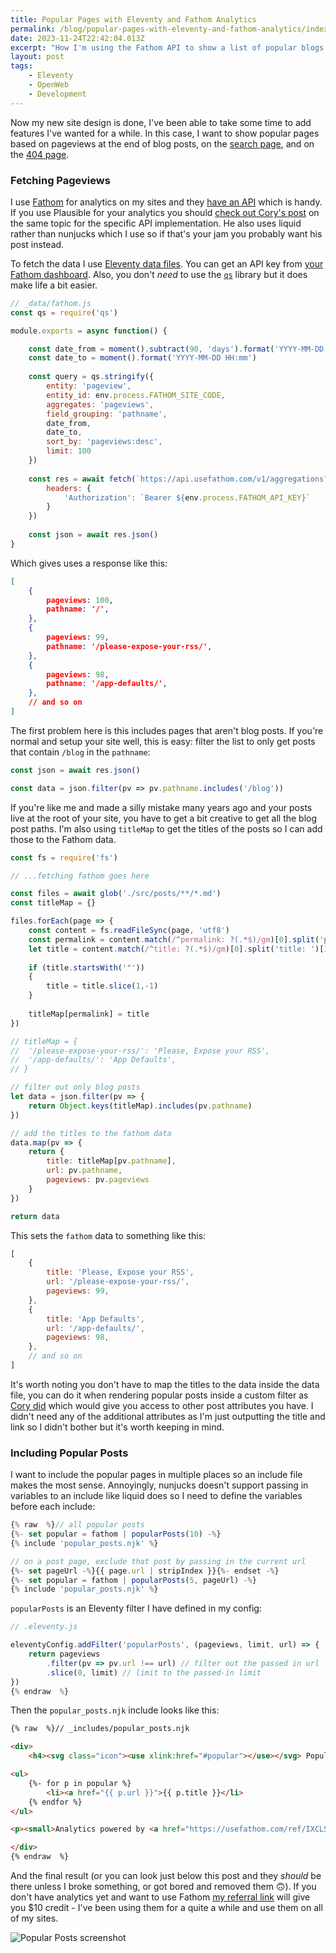 ```yaml
---
title: Popular Pages with Eleventy and Fathom Analytics
permalink: /blog/popular-pages-with-eleventy-and-fathom-analytics/index.html
date: 2023-11-24T22:42:04.013Z
excerpt: "How I'm using the Fathom API to show a list of popular blogs posts in my Eleventy site"
layout: post
tags:
    - Eleventy
    - OpenWeb
    - Development
---
```


Now my new site design is done, I've been able to take some time to add features I've wanted for a while. In this case, I want to show popular pages based on pageviews at the end of blog posts, on the [search page](/search), and on the [404 page](/404notfound).
### Fetching Pageviews

I use [Fathom](https://usefathom.com/ref/IXCLSF) for analytics on my sites and they [have an API](https://usefathom.com/api) which is handy. If you use Plausible for your analytics you should [check out Cory's post](https://coryd.dev/posts/2023/popular-posts-widget-using-eleventy-plausible/) on the same topic for the specific API implementation. He also uses liquid rather than nunjucks which I use so if that's your jam you probably want his post instead.

To fetch the data I use [Eleventy data files](https://www.11ty.dev/docs/data-global/). You can get an API key from [your Fathom dashboard](https://app.usefathom.com/api). Also, you don't _need_ to use the [`qs`](https://www.npmjs.com/package/qs) library but it does make life a bit easier.

```js
// _data/fathom.js
const qs = require('qs')

module.exports = async function() {

	const date_from = moment().subtract(90, 'days').format('YYYY-MM-DD HH:mm')
	const date_to = moment().format('YYYY-MM-DD HH:mm')
	
	const query = qs.stringify({
		entity: 'pageview',
		entity_id: env.process.FATHOM_SITE_CODE,
		aggregates: 'pageviews',
		field_grouping: 'pathname',
		date_from,
		date_to,
		sort_by: 'pageviews:desc',
		limit: 100
	})
	
	const res = await fetch(`https://api.usefathom.com/v1/aggregations?${query}`, {
		headers: {
			'Authorization': `Bearer ${env.process.FATHOM_API_KEY}`
		}
	})
	
	const json = await res.json()
}
```

Which gives uses a response like this:

```json
[
	{
		pageviews: 100,
		pathname: '/',
	},
	{
		pageviews: 99,
		pathname: '/please-expose-your-rss/',
	},
	{
		pageviews: 98,
		pathname: '/app-defaults/',
	},
	// and so on
]
```

The first problem here is this includes pages that aren't blog posts. If you're normal and setup your site well, this is easy: filter the list to only get posts that contain `/blog` in the `pathname`:

```js
const json = await res.json()

const data = json.filter(pv => pv.pathname.includes('/blog'))
```

If you're like me and made a silly mistake many years ago and your posts live at the root of your site, you have to get a bit creative to get all the blog post paths. I'm also using `titleMap` to get the titles of the posts so I can add those to the Fathom data.

```js
const fs = require('fs')

// ...fetching fathom goes here

const files = await glob('./src/posts/**/*.md')
const titleMap = {}

files.forEach(page => {
	const content = fs.readFileSync(page, 'utf8')
	const permalink = content.match(/^permalink: ?(.*$)/gm)[0].split('permalink: ')[1].replace('index.html', '')
	let title = content.match(/^title: ?(.*$)/gm)[0].split('title: ')[1]
	
	if (title.startsWith('"'))
	{
		title = title.slice(1,-1)
	}
	
	titleMap[permalink] = title
})

// titleMap = {
//	'/please-expose-your-rss/': 'Please, Expose your RSS',
//	'/app-defaults/': 'App Defaults',
// }

// filter out only blog posts
let data = json.filter(pv => {
	return Object.keys(titleMap).includes(pv.pathname)
})

// add the titles to the fathom data
data.map(pv => {
	return {
		title: titleMap[pv.pathname],
		url: pv.pathname,
		pageviews: pv.pageviews
	}
})

return data
```

This sets the `fathom` data to something like this:

```js
[
	{
		title: 'Please, Expose your RSS',
		url: '/please-expose-your-rss/',
		pageviews: 99,
	},
	{
		title: 'App Defaults',
		url: '/app-defaults/',
		pageviews: 98,
	},
	// and so on
]
```

It's worth noting you don't have to map the titles to the data inside the data file, you can do it when rendering popular posts inside a custom filter as [Cory did](https://coryd.dev/posts/2023/popular-posts-widget-using-eleventy-plausible/) which would give you access to other post attributes you have. I didn't need any of the additional attributes as I'm just outputting the title and link so I didn't bother but it's worth keeping in mind.
### Including Popular Posts

I want to include the popular pages in multiple places so an include file makes the most sense. Annoyingly, nunjucks doesn't support passing in variables to an include like liquid does so I need to define the variables before each include:

```js
{% raw  %}// all popular posts
{%- set popular = fathom | popularPosts(10) -%}
{% include 'popular_posts.njk' %}

// on a post page, exclude that post by passing in the current url
{%- set pageUrl -%}{{ page.url | stripIndex }}{%- endset -%}
{%- set popular = fathom | popularPosts(5, pageUrl) -%}
{% include 'popular_posts.njk' %}
```

`popularPosts` is an Eleventy filter I have defined in my config:

```js
// .eleventy.js

eleventyConfig.addFilter('popularPosts', (pageviews, limit, url) => {
	return pageviews
		.filter(pv => pv.url !== url) // filter out the passed in url
		.slice(0, limit) // limit to the passed-in limit
})
{% endraw  %}
```

Then the `popular_posts.njk` include looks like this:

```html
{% raw  %}// _includes/popular_posts.njk

<div>
	<h4><svg class="icon"><use xlink:href="#popular"></use></svg> Popular Posts</h4>

<ul>
	{%- for p in popular %}
		<li><a href="{{ p.url }}">{{ p.title }}</li>
	{% endfor %}
</ul>

<p><small>Analytics powered by <a href="https://usefathom.com/ref/IXCLSF">Fathom</a></small></p>

</div>
{% endraw  %}
```

And the final result (or you can look just below this post and they _should_ be there unless I broke something, or got bored and removed them 🙃). If you don't have analytics yet and want to use Fathom [my referral link](https://usefathom.com/ref/IXCLSF) will give you $10 credit - I've been using them for a quite a while and use them on all of my sites.

![Popular Posts screenshot](https://rknightuk.s3.amazonaws.com/site/fathom-popular-posts.jpg)